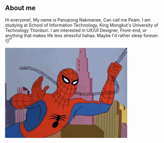 ## About me

Hi everyone!, My name is Panupong Nakmanee, Can call me Peam. I am studying at School of Information Technology, King Mongkut's University of Technology Thonburi. I am interested in UX/UI Designer, Front-end, or anything that makes life less stressful hahaa. Maybe I'd rather sleep forever. 😴

![me](https://github.com/messipeam/messipeam/blob/main/pic/6av1.gif)

<!--
**messipeam/messipeam** is a ✨ _special_ ✨ repository because its `README.md` (this file) appears on your GitHub profile.


<!--
**messipeam/messipeam** is a ✨ _special_ ✨ repository because its `README.md` (this file) appears on your GitHub profile.

Here are some ideas to get you started:

- 🔭 I’m currently working on ...
- 🌱 I’m currently learning ...
- 👯 I’m looking to collaborate on ...
- 🤔 I’m looking for help with ...
- 💬 Ask me about ...
- 📫 How to reach me: ...
- 😄 Pronouns: ...
- ⚡ Fun fact: ...
-->


